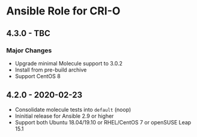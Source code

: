 # Ansible Role for CRI-O

## 4.3.0 - TBC

### Major Changes

  - Upgrade minimal Molecule support to 3.0.2
  - Install from pre-build archive
  - Support CentOS 8

## 4.2.0 - 2020-02-23

  - Consolidate molecule tests into `default` (noop)
  - Ininitial release for Ansible 2.9 or higher
  - Support both Ubuntu 18.04/19.10 or RHEL/CentOS 7 or openSUSE Leap 15.1
